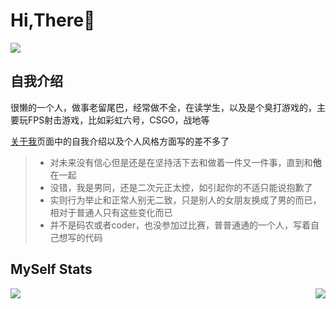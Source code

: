 # Hi,There👋
![](https://user-images.githubusercontent.com/54032212/125687931-a207bb03-9160-42e2-b22e-713040ca8587.png)


## 自我介绍

很懒的一个人，做事老留尾巴，经常做不全，在读学生，以及是个臭打游戏的，主要玩FPS射击游戏，比如彩虹六号，CSGO，战地等

[关于我](http://about.mou.best)页面中的自我介绍以及个人风格方面写的差不多了


> - 对未来没有信心但是还是在坚持活下去和做着一件又一件事，直到和**他**在一起
> - 没错，我是男同，还是二次元正太控，如引起你的不适只能说抱歉了
> - 实则行为举止和正常人别无二致，只是别人的女朋友换成了男的而已，相对于普通人只有这些变化而已
> - 并不是码农或者coder，也没参加过比赛，普普通通的一个人，写着自己想写的代码

## MySelf Stats

<a href="https://about.mou.best">
  <img align="right" src="https://my-readmqe-stats.vercel.app/api/top-langs/?username=XiaoMouz&layout=compact" />
</a>
<a href="https://mou.best">
  <img align="left" src="https://my-readmqe-stats.vercel.app/api?username=XiaoMouz&show_icons=true&theme=cobalt" />
</a>
